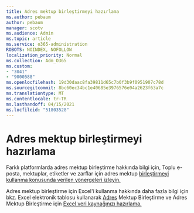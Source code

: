 ```yaml
---
title: Adres mektup birleştirmeyi hazırlama
ms.author: pebaum
author: pebaum
manager: scotv
ms.audience: Admin
ms.topic: article
ms.service: o365-administration
ROBOTS: NOINDEX, NOFOLLOW
localization_priority: Normal
ms.collection: Adm_O365
ms.custom:
- "3041"
- "9000588"
ms.openlocfilehash: 19d30daac8fa39811d65c7b0f3b9f0951907c78d
ms.sourcegitcommit: 8bc60ec34bc1e40685e3976576e04a2623f63a7c
ms.translationtype: MT
ms.contentlocale: tr-TR
ms.lasthandoff: 04/15/2021
ms.locfileid: "51803528"
---
```

# <a name="how-to-prepare-a-mail-merge"></a>Adres mektup birleştirmeyi hazırlama

Farklı platformlarda adres mektup birleştirme hakkında bilgi için, Toplu e-posta, mektuplar, etiketler ve zarflar için adres mektup [birleştirmeyi kullanma konusunda verilen yönergeleri izleyin.](https://support.office.com/article/use-mail-merge-for-bulk-email-letters-labels-and-envelopes-f488ed5b-b849-4c11-9cff-932c49474705)
 
Adres mektup birleştirme için Excel'i kullanma hakkında daha fazla bilgi için bkz. Excel elektronik tablosu kullanarak [Adres](https://support.office.com/article/prepare-your-excel-data-source-for-a-word-mail-merge-2d802b6b-a3a3-43e5-bb76-2cac7c68673e) Mektup Birleştirme ve Adres Mektup Birleştirme için [Excel veri kaynağınızı hazırlama.](https://support.office.com/article/Mail-merge-using-an-Excel-spreadsheet-858c7d7f-5cc0-4ba1-9a7b-0a948fa3d7d3)
 